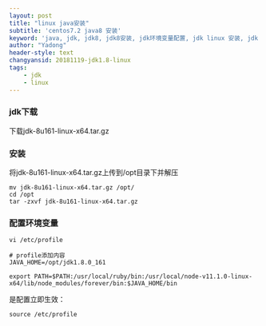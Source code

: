 ```yaml
---
layout: post
title: "linux java安装"
subtitle: 'centos7.2 java8 安装'
keyword: 'java, jdk, jdk8, jdk8安装, jdk环境变量配置, jdk linux 安装, jdk linux 环境变量配置, jdk linux 配置, centos jdk'
author: "Yadong"
header-style: text
changyansid: 20181119-jdk1.8-linux
tags:
    - jdk
    - linux
---
```


### jdk下载 ###
下载jdk-8u161-linux-x64.tar.gz

### 安装 ###

将jdk-8u161-linux-x64.tar.gz上传到/opt目录下并解压


    mv jdk-8u161-linux-x64.tar.gz /opt/
    cd /opt
    tar -zxvf jdk-8u161-linux-x64.tar.gz


### 配置环境变量 ###

    vi /etc/profile
    
    # profile添加内容
    JAVA_HOME=/opt/jdk1.8.0_161
    
    export PATH=$PATH:/usr/local/ruby/bin:/usr/local/node-v11.1.0-linux-x64/lib/node_modules/forever/bin:$JAVA_HOME/bin

是配置立即生效：


    source /etc/profile

    

